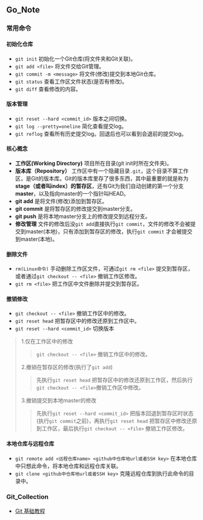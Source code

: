 ## Go_Note
### 常用命令
  #### 初始化仓库
  * `git init` 初始化一个Git仓库(将文件夹和Git关联)。  
  * `git add <file>` 将文件交给Git管理。  
  * `git commit -m <message>` 将文件(修改)提交到本地Git仓库。  
  * `git status` 查看工作区文件状态(是否有修改)。
  * `git diff` 查看修改的内容。
  #### 版本管理
  * `git reset --hard <commit_id>` 版本之间切换。
  * `git log --pretty=oneline` 简化查看提交log。
  * `git reflog` 查看所有历史提交log。回退后也可以看到会退前的提交log。
  #### 核心概念
  * **工作区(Working Directory)** 项目所在目录(git init时所在文件夹)。
  * **版本库（Repository）** 工作区中有一个隐藏目录`.git`，这个目录不算工作区，是Git的版本库。Git的版本库里存了很多东西，其中最重要的就是称为**stage（或者叫index）的暂存区**，还有Git为我们自动创建的第一个分支**master**，以及指向master的一个指针叫HEAD。  
  * **git add** 是将文件(修改)添加到暂存区。  
  * **git commit** 是将暂存区的修改提交到master分支。
  * **git push** 是将本地master分支上的修改提交到远程分支。
  * **修改管理** 文件的修改后没`git add`直接执行`git commit`，文件的修改不会被提交到master(本地)，只有添加到暂存区的修改，执行`git commit` 才会被提交到master(本地)。 
  #### 删除文件
  * `rm(Linux命令)` 手动删除工作区文件，可通过`git rm <file>` 提交到暂存区，或者通过`git checkout -- <file>` 撤销工作区修改。  
  * `git rm <file>` 把工作区中文件删除并提交到暂存区。
  #### 撤销修改
  * `git checkout -- <file>` 撤销工作区中的修改。  
  * `git reset head` 把暂存区中的修改还原到工作区中。  
  * `git reset --hard <commit_id>` 切换版本
  > 1.仅在工作区中的修改
  > >`git checkout -- <file>` 撤销工作区中的修改。  
  > >
  > 2.撤销在暂存区的修改(执行了`git add`)  
  > > 先执行`git reset head` 把暂存区中的修改还原到工作区，然后执行`git checkout -- <file>`撤销工作区中修改。  
  > > 
  > 3.撤销提交到本地master的修改
  > > 先执行`git reset --hard <commit_id>` 把版本回退到暂存区时状态(执行`git commit`之前)，再执行`git reset head` 把暂存区中修改还原到工作区，最后执行`git checkout -- <file>` 撤销工作区修改。 

  #### 本地仓库与远程仓库
  * `git remote add <远程仓库name> <github中仓库地url或者SSH key>` 在本地仓库中只想此命令，将本地仓库和远程仓库关联。  
  * `git clone <github中仓库地url或者SSH key>` 克隆远程仓库到执行此命令的目录中。
  
### Git_Collection
  * [Git 基础教程](https://www.liaoxuefeng.com/wiki/896043488029600)
  
